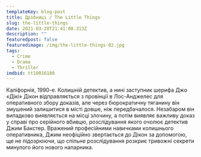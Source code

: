 ```yaml
---
templateKey: blog-post
title: Дрібниці / The Little Things
slug: the-little-things
date: 2021-03-28T21:41:08.313Z
description: ""
featuredpost: false
featuredimage: /img/the-little-things-02.jpg
tags:
  - Crime
  - Drama
  - Thriller
imdbid: tt10016180
---
```

Каліфорнія, 1990-е. Колишній детектив, а нині заступник шерифа Джо «Дікі» Дікон відправляється з провінції в Лос-Анджелес для оперативного збору доказів, але через бюрократичну тяганину він змушений залишитися в місті довше, ніж передбачалося. Незабаром він випадково виявляється на місці злочину, а потім виявляє важливу доказ у справі про серійного вбивцю, розслідування якого очолює детектив Джим Бакстер.  Вражений професійними навичками колишнього оперативника, Джим неофіційно звертається до Дікон за допомогою, ще не підозрюючи, що спільне розслідування розкриє тривожні секрети минулого його нового напарника.